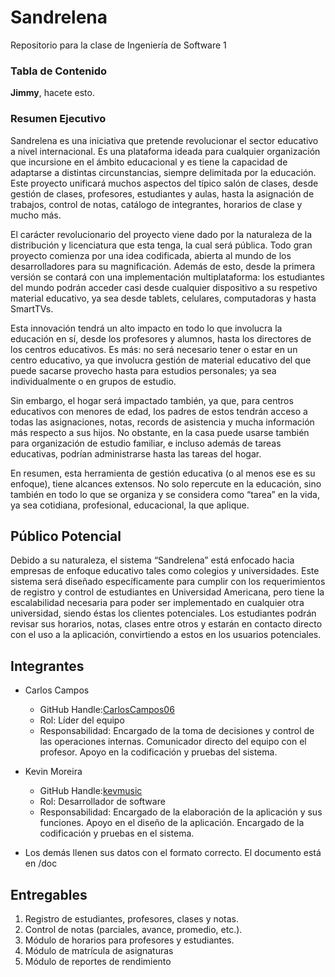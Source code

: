# Sandrelena
Repositorio para la clase de Ingeniería de Software 1

### Tabla de Contenido

**Jimmy**, hacete esto.

### Resumen Ejecutivo

Sandrelena es una iniciativa que pretende revolucionar el sector educativo a nivel internacional. Es una plataforma ideada para cualquier organización que incursione en el ámbito educacional y es tiene la capacidad de adaptarse a distintas circunstancias, siempre delimitada por la educación. Este proyecto unificará muchos aspectos del típico salón de clases, desde gestión de clases, profesores, estudiantes y aulas, hasta la asignación de trabajos, control de notas, catálogo de integrantes, horarios de clase y mucho más.

El carácter revolucionario del proyecto viene dado por la naturaleza de la distribución y licenciatura que esta tenga, la cual será pública. Todo gran proyecto comienza por una idea codificada, abierta al mundo de los desarrolladores para su magnificación. Además de esto, desde la primera versión se contará con una implementación multiplataforma: los estudiantes del mundo podrán acceder casi desde cualquier dispositivo a su respetivo material educativo, ya sea desde tablets, celulares, computadoras y hasta SmartTVs.

Esta innovación tendrá un alto impacto en todo lo que involucra la educación en sí, desde los profesores y alumnos, hasta los directores de los centros educativos. Es más: no será necesario tener o estar en un centro educativo, ya que involucra gestión de material educativo del que puede sacarse provecho hasta para estudios personales; ya sea individualmente o en grupos de estudio.

Sin embargo, el hogar será impactado también, ya que, para centros educativos con menores de edad, los padres de estos tendrán acceso a todas las asignaciones, notas, records de asistencia y mucha información más respecto a sus hijos. No obstante, en la casa puede usarse también para organización de estudio familiar, e incluso además de tareas educativas, podrían administrarse hasta las tareas del hogar.  

En resumen, esta herramienta de gestión educativa (o al menos ese es su enfoque), tiene alcances extensos. No solo repercute en la educación, sino también en todo lo que se organiza y se considera como “tarea” en la vida, ya sea cotidiana, profesional, educacional, la que aplique.

## Público Potencial

Debido a su naturaleza, el sistema “Sandrelena” está enfocado hacia empresas de enfoque educativo tales como colegios y universidades. Este sistema será diseñado específicamente para cumplir con los requerimientos de registro y control de estudiantes en Universidad Americana, pero tiene la escalabilidad necesaria para poder ser implementado en cualquier otra universidad, siendo éstas los clientes potenciales. Los estudiantes podrán revisar sus horarios, notas, clases entre otros y estarán en contacto directo con el uso a la aplicación, convirtiendo a estos en los usuarios potenciales.

## Integrantes

* Carlos Campos
  * GitHub Handle:[CarlosCampos06](https://github.com/CarlosCampos06)
  * Rol: Líder del equipo
  * Responsabilidad: Encargado de la toma de decisiones y control de las operaciones internas. Comunicador directo del equipo con el profesor. Apoyo en la codificación y pruebas del sistema.

* Kevin Moreira
  * GitHub Handle:[kevmusic](https://github.com/kevmusic)
  * Rol: Desarrollador de software
  * Responsabilidad: Encargado de la elaboración de la aplicación y sus funciones. Apoyo en el diseño de la aplicación. Encargado de la codificación y pruebas en el sistema.
  
* Los demás llenen sus datos con el formato correcto. El documento está en /doc

## Entregables

1. Registro de estudiantes, profesores, clases y notas.
2. Control de notas (parciales, avance, promedio, etc.).
3. Módulo de horarios para profesores y estudiantes.
4. Módulo de matrícula de asignaturas
5. Módulo de reportes de rendimiento